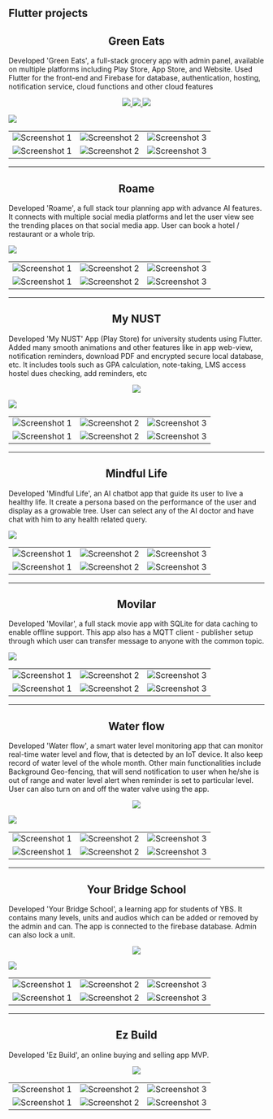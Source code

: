 ## Flutter projects
<h2 align='center'>Green Eats</h2>

Developed 'Green Eats', a full-stack grocery app with admin panel, available on multiple platforms including Play Store, App Store, and Website. Used Flutter for the front-end and Firebase for database, authentication, hosting, notification service, cloud functions and other cloud features

<p align="center">
  <a href="https://play.google.com/store/apps/details?id=com.hexagone.green_eats">
    <img src="https://img.shields.io/badge/Play-Store-green.svg">
  </a>
  <a href="https://apps.apple.com/us/app/green-eats-fresh-grocery/id6478523748">
    <img src="https://img.shields.io/badge/App-Store-blue.svg">
  </a>
  <a href="https://greeneats.pk/">
    <img src="https://img.shields.io/badge/Web-Site-orange.svg">
  </a>
</p>


<img src="images\banners\green_eats_banner.png">
 
||||
|--------------|--------------|--------------|
| ![Screenshot 1](images/green-eats/(1).png) | ![Screenshot 2](images/green-eats/(2).png) | ![Screenshot 3](images/green-eats/(3).png) | 
| ![Screenshot 1](images/green-eats/(4).png) | ![Screenshot 2](images/green-eats/(5).png) | ![Screenshot 3](images/green-eats/(6).png) | 

<hr>
<h2 align='center'>Roame</h2>

Developed 'Roame', a full stack tour planning app with advance AI features. It connects with multiple social media platforms and let the user view see the trending places on that social media app. User can book a hotel / restaurant or a whole trip.

<img src="images\banners\roame_banner.png">

||||
|--------------|--------------|--------------|
| ![Screenshot 1](images/roame/(1).png) | ![Screenshot 2](images/roame/(2).png) | ![Screenshot 3](images/roame/(3).png) | 
| ![Screenshot 1](images/roame/(4).png) | ![Screenshot 2](images/roame/(5).png) | ![Screenshot 3](images/roame/(6).png) | 


<hr>
<h2 align='center'>My NUST</h2>
<p>
Developed 'My NUST' App (Play Store) for university students using Flutter. Added many smooth animations and other features like in app web-view, notification reminders, download PDF and encrypted secure local database, etc. It includes tools such as GPA calculation, note-taking, LMS access hostel dues checking, add reminders, etc
</p>

<p align="center">
  <a href="https://play.google.com/store/apps/details?id=com.hexagone.mynust">
    <img src="https://img.shields.io/badge/Play-Store-green.svg">
  </a>
</p>

 <img src="images\banners\my_nust_banner.png">
 
||||
|--------------|--------------|--------------|
| ![Screenshot 1](images/my-nust/1.png) | ![Screenshot 2](images/my-nust/2.png) | ![Screenshot 3](images/my-nust/3.png) | 
| ![Screenshot 1](images/my-nust/4.png) | ![Screenshot 2](images/my-nust/5.png) | ![Screenshot 3](images/my-nust/6.png) | 

<hr>
<h2 align='center'>Mindful Life</h2>

Developed 'Mindful Life', an AI chatbot app that guide its user to live a healthy life. It create a persona based on the performance of the user and display as a growable tree. User can select any of the AI doctor and have chat with him to any health related query. 


 <img src="images\banners\mindful_banner.png">

||||
|--------------|--------------|--------------|
| ![Screenshot 1](images/mindful-life/(1).png) | ![Screenshot 2](images/mindful-life/(2).png) | ![Screenshot 3](images/mindful-life/(3).png) | 
| ![Screenshot 1](images/mindful-life/(4).png) | ![Screenshot 2](images/mindful-life/(5).png) | ![Screenshot 3](images/mindful-life/(6).png) | 


<hr>
<h2 align='center'>Movilar</h2>

Developed 'Movilar', a full stack movie app with SQLite for data caching to enable offline support. This app also has a MQTT client - publisher setup through which user can transfer message to anyone with the common topic.

 <img src="images\banners\movilar_banner.png">

||||
|--------------|--------------|--------------|
| ![Screenshot 1](images/movilar/(1).png) | ![Screenshot 2](images/movilar/(2).png) | ![Screenshot 3](images/movilar/(3).png) | 
| ![Screenshot 1](images/movilar/(4).png) | ![Screenshot 2](images/movilar/(5).png) | ![Screenshot 3](images/movilar/(6).png) | 


<hr>
<h2 align='center'>Water flow</h2>

Developed 'Water flow', a smart water level monitoring app that can monitor real-time water level and flow, that is detected by an IoT device. It also keep record of water level of the whole month. Other main functionalities include Background Geo-fencing, that will send notification to user when he/she is out of range and water level alert when reminder is set to particular level. User can also turn on and off the water valve using the app.


<p align="center">
  <a href="https://github.com/Hmmza-tariq/Flutter-Projects/blob/main/files/water-flow.apk">
    <img src="https://img.shields.io/badge/Download-Apk-purple.svg">
  </a>
</p>

 <img src="images\banners\water_flow_banner.png">


||||
|--------------|--------------|--------------|
| ![Screenshot 1](images/water-flow/(1).png) | ![Screenshot 2](images/water-flow/(2).png) | ![Screenshot 3](images/water-flow/(3).png) | 
| ![Screenshot 1](images/water-flow/(4).png) | ![Screenshot 2](images/water-flow/(5).png) | ![Screenshot 3](images/water-flow/(6).png) | 


<hr>
<h2 align='center'>Your Bridge School</h2>

Developed 'Your Bridge School', a learning app for students of YBS. It contains many levels, units and audios which can be added or removed by the admin and can. The app is connected to the firebase database. Admin can also lock a unit. 


<p align="center">
  <a href="https://github.com/Hmmza-tariq/Flutter-Projects/blob/main/files/ybs-user.apk">
    <img src="https://img.shields.io/badge/Download-Apk-purple.svg">
  </a>
</p>

 <img src="images\banners\ybs_banner.png">

||||
|--------------|--------------|--------------|
| ![Screenshot 1](images/ybs/(1).png) | ![Screenshot 2](images/ybs/(2).png) | ![Screenshot 3](images/ybs/(3).png) | 
| ![Screenshot 1](images/ybs/(4).png) | ![Screenshot 2](images/ybs/(5).png) | ![Screenshot 3](images/ybs/(6).png) | 


<hr>
<h2 align='center'>Ez Build</h2>

Developed 'Ez Build', an online buying and selling app MVP.

<p align="center">
  <a href="https://github.com/Hmmza-tariq/ez-build">
    <img src="https://img.shields.io/badge/Ez-Build-blue.svg">
  </a>
</p>

||||
|--------------|--------------|--------------|
| ![Screenshot 1](images/ez-build/(1).png) | ![Screenshot 2](images/ez-build/(2).png) | ![Screenshot 3](images/ez-build/(3).png) | 
| ![Screenshot 1](images/ez-build/(4).png) | ![Screenshot 2](images/ez-build/(5).png) | ![Screenshot 3](images/ez-build/(6).png) | 

